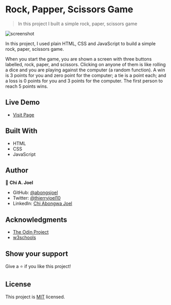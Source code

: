 
# Rock, Papper, Scissors Game

> In this project I built a simple rock, paper, scissors game

![screenshot](../master/screenshot.png)

In this project, I used plain HTML, CSS and JavaScript to build a simple rock, paper, scissors game.

When you start the game, you are shown a screen with three buttons labelled, rock, paper, and scissors. Clicking on anyone of them is like rolling a dice and you are playing against the computer (a random function). A win is 3 points for you and zero point for the computer; a tie is a point each; and a loss is 0 points for you and 3 points for the computer. The first person to reach 5 points wins.

## Live Demo 

- [Visit Page](https://abongsjoel.github.io/rock-paper-scissors/)

## Built With

- HTML
- CSS
- JavaScript

## Author

👤 **Chi A. Joel**

- GitHub: [@abongsjoel](https://github.com/abongsjoel)
- Twitter: [@thierryjoel10](https://twitter.com/ThierryJoel10)
- LinkedIn: [Chi Abongwa Joel](https://www.linkedin.com/in/chi-abongwa-joel-b4285a97/)

## Acknowledgments

- [The Odin Project](https://www.theodinproject.com)
- [w3schools](https://www.w3schools.com)

## Show your support
Give a ⭐️ if you like this project!

## License
  <p>This project is <a href="../master/LICENSE">MIT</a> licensed.</p>

